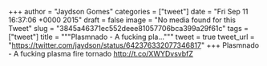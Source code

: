 
+++
author = "Jaydson Gomes"
categories = ["tweet"]
date = "Fri Sep 11 16:37:06 +0000 2015"
draft = false
image = "No media found for this Tweet"
slug = "3845a46371ec552deee81057706bca399a29f61c"
tags = ["tweet"]
title = """Plasmnado - A fucking pla..."""
tweet = true
tweet_url = "https://twitter.com/jaydson/status/642376332077346817"
+++
Plasmnado - A fucking plasma fire tornado http://t.co/XWYDvsvbfZ
